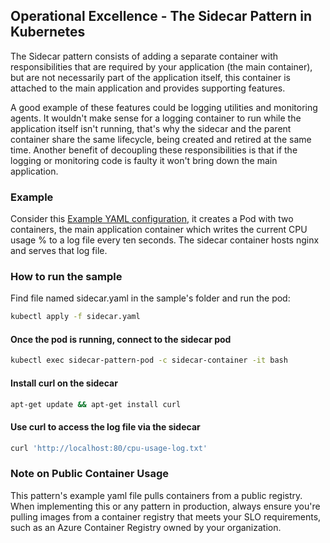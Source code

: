 ## Operational Excellence - The Sidecar Pattern in Kubernetes

The Sidecar pattern consists of adding a separate container with responsibilities that are required by your application (the main container), but are not necessarily part of the application itself, this container is attached to the main application and provides supporting features.

A good example of these features could be logging utilities and monitoring agents. It wouldn't make sense for a logging container to run while the application itself isn't running, that's why the sidecar and the parent container share the same lifecycle, being created and retired at the same time. Another benefit of decoupling these responsibilities is that if the logging or monitoring code is faulty it won't bring down the main application.

### Example

Consider this [Example YAML configuration](sidecar.yaml), it creates a Pod with two containers, the main application container which writes the current CPU usage % to a log file every ten seconds. The sidecar container hosts nginx and serves that log file.

### How to run the sample

Find file named sidecar.yaml in the sample's folder and run the pod:

```bash
kubectl apply -f sidecar.yaml
```

#### Once the pod is running, connect to the sidecar pod

```bash
kubectl exec sidecar-pattern-pod -c sidecar-container -it bash
```

#### Install curl on the sidecar

```bash
apt-get update && apt-get install curl
```

#### Use curl to access the log file via the sidecar

```bash
curl 'http://localhost:80/cpu-usage-log.txt'
```

### Note on Public Container Usage

This pattern's example yaml file pulls containers from a public registry. When implementing this or any pattern in production, always ensure you're pulling images from a container registry that meets your SLO requirements, such as an Azure Container Registry owned by your organization.

